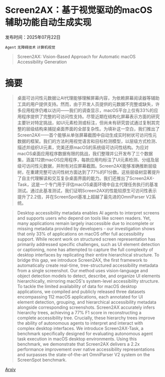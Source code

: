 # Screen2AX：基于视觉驱动的macOS辅助功能自动生成实现

发布时间：2025年07月22日

`Agent` `无障碍技术` `计算机视觉`

> Screen2AX: Vision-Based Approach for Automatic macOS Accessibility Generation

# 摘要

> 桌面可访问性元数据让AI代理能够理解屏幕内容，为依赖屏幕阅读器等辅助工具的用户提供支持。然而，由于开发人员提供的元数据不完整或缺失，许多应用程序仍难以访问——我们的调查显示，macOS平台上仅有33%的应用程序提供了完整的可访问性支持。尽管近期在结构化屏幕表示方面的研究主要针对特定挑战，如UI元素检测或标注，但尚未有研究尝试通过复制其完整的层级结构来捕捉桌面界面的全部复杂性。为填补这一空白，我们推出了Screen2AX——首个能够从单张屏幕截图中自动生成实时树状可访问性元数据的框架。我们的方法利用视觉语言和目标检测模型，以层级方式检测、描述并组织UI元素，完美还原macOS的系统级可访问性结构。为应对macOS桌面应用程序数据有限的挑战，我们整理并公开发布了三个数据集，涵盖112款macOS应用程序，每款应用均标注了UI元素检测、分组及层级可访问性元数据，并附有对应屏幕截图。Screen2AX能够准确推断层级树，在重建完整可访问性树方面达到了77%的F1分数。这些层级树显著提升了自主代理解读和交互复杂桌面界面的能力。我们还推出了Screen2AX-Task，这是一个专门用于评估macOS桌面环境中自主代理任务执行的基准测试。通过此基准测试，我们证明Screen2AX的性能较原生可访问性表示提升了2.2倍，并在ScreenSpot基准上超越了最先进的OmniParser V2系统。


> Desktop accessibility metadata enables AI agents to interpret screens and supports users who depend on tools like screen readers. Yet, many applications remain largely inaccessible due to incomplete or missing metadata provided by developers - our investigation shows that only 33% of applications on macOS offer full accessibility support. While recent work on structured screen representation has primarily addressed specific challenges, such as UI element detection or captioning, none has attempted to capture the full complexity of desktop interfaces by replicating their entire hierarchical structure. To bridge this gap, we introduce Screen2AX, the first framework to automatically create real-time, tree-structured accessibility metadata from a single screenshot. Our method uses vision-language and object detection models to detect, describe, and organize UI elements hierarchically, mirroring macOS's system-level accessibility structure. To tackle the limited availability of data for macOS desktop applications, we compiled and publicly released three datasets encompassing 112 macOS applications, each annotated for UI element detection, grouping, and hierarchical accessibility metadata alongside corresponding screenshots. Screen2AX accurately infers hierarchy trees, achieving a 77% F1 score in reconstructing a complete accessibility tree. Crucially, these hierarchy trees improve the ability of autonomous agents to interpret and interact with complex desktop interfaces. We introduce Screen2AX-Task, a benchmark specifically designed for evaluating autonomous agent task execution in macOS desktop environments. Using this benchmark, we demonstrate that Screen2AX delivers a 2.2x performance improvement over native accessibility representations and surpasses the state-of-the-art OmniParser V2 system on the ScreenSpot benchmark.

[Arxiv](https://arxiv.org/abs/2507.16704)